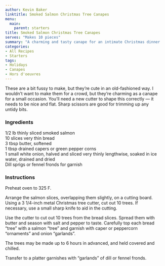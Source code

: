 ```yaml
---
author: Kevin Baker
linktitle: Smoked Salmon Christmas Tree Canapes
menu:
  main:
    parent: starters
title: Smoked Salmon Christmas Tree Canapes
serves: "Makes 10 pieces"
summary: "A charming and tasty canape for an intimate Christmas dinner party or cocktail hour."
categories:
- All Recipes
- Starters
tags: 
- Holidays
- Canapes
- Hors d'oeuvres
---
```

These are a bit fussy to make, but they’re cute in an old-fashioned way. I wouldn’t want to make them for a crowd, but they’re charming as a canape for a small occasion. You’ll need a new cutter to shape this correctly — it needs to be nice and flat. Sharp scissors are good for trimming up any untidy bits.
### Ingredients

<div class="ingredient-list">

1/2 lb thinly sliced smoked salmon  
10 slices very thin bread  
3 tbsp butter, softened  
1 tbsp drained capers or green pepper corns  
1 small white onion, halved and sliced very thinly lengthwise, soaked in ice water, drained and dried  
Dill sprigs or fennel fronds for garnish   

</div>

### Instructions

Preheat oven to 325 F.

Arrange the salmon slices, overlapping them slightly, on a cutting board. Using a 3 1/4-inch metal Christmas tree cutter, cut out 10 trees. If necessary, use a small sharp knife to aid in the cutting.

Use the cutter to cut out 10 trees from the bread slices. Spread them with butter and season with salt and pepper to taste. Carefully top each bread “tree” with a salmon “tree” and garnish with caper or peppercorn “ornaments”  and onion “garlands”.

The trees may be made up to 6 hours in advanced, and held covered and chilled.

Transfer to a platter garnishes with “garlands” of dill or fennel fronds.